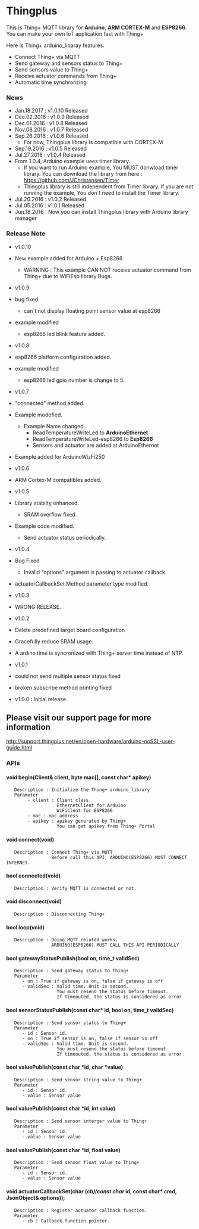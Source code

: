 # Thingplus

This is Thing+ MQTT library for **Arduino**, **ARM CORTEX-M** and **ESP8266**.<br>
You can make your own IoT application fast with Thing+<br>

Here is Thing+ arduino_libaray features.<br>

- Connect Thing+ via MQTT
- Send gateway and sensors status to Thing+
- Send sensors value to Thing+
- Receive actuator commands from Thing+
- Automatic time synchronzing

### News
- Jan.18.2017 : v1.0.10 Released
- Dec.02.2016 : v1.0.9 Released
- Dec.01.2016 : v1.0.8 Released
- Nov.08.2016 : v1.0.7 Released
- Sep.26.2016 : v1.0.6 Released
   - For now, Thingplus library is compatible with CORTEX-M
- Sep.19.2016 : v1.0.5 Released
- Jul.27.2016 : v1.0.4 Released
 - From 1.0.4, Arduino example uees timer library.
   - If you want to run Arduino example, You MUST donwload timer library. You can download the library from here : https://github.com/JChristensen/Timer
   - Thingplus library is still independent from Timer library. If you are not running the example, You don`t need to install the Timer library.
- Jul.20.2016 : v1.0.2 Released
- Jul.05.2016 : v1.0.1 Released
- Jun.18.2016 : Now you can install Thingplus library with Arduino library manager

### Release Note
- v1.0.10
 - New example added for Arduino + Esp8266
   - WARNING : This example CAN NOT receive actuator command from Thing+ due to WiFiEsp library Bugs.

- v1.0.9
 - bug fixed
   - can`t not display floating point sensor value at esp8266
 - example modified
   - esp8266 led blink feature added.

- v1.0.8
 - esp8266 platform configuration added.
 - example modified
   - esp8266 led gpio number is change to 5.

- v1.0.7
 - "connected" method added.
 - Example modefied.
   - Example Name changed.
     - ReadTemperatureWriteLed to **ArduinoEthernet**
     - ReadTemperatureWriteLed-esp8266 to **Esp8266**
     - Sensors and actuator are added at ArduinoEthernet
 - Example added for ArduinoWizFi250

- v1.0.6
 - ARM Cortex-M compatibles added.
- v1.0.5
 - Library stabilty enhanced.
   - SRAM overflow fixed.
 - Example code modified.
   - Send actuator status periodically.
- v1.0.4
 - Bug Fixed
   - Invalid "options" argument is passing to actuator callback.
 - actuatorCallbackSet Method parameter type modified.

- v1.0.3
 - WRONG RELEASE.

- v1.0.2
 - Delete predefined target board configuration
 - Gracefully reduce SRAM usage.
 - A ardino time is syncronized with Thing+ server time instead of NTP.

- v1.0.1
 - could not send multiple sensor status fixed
 - broken subscribe method printing fixed

- v1.0.0 : Initial release

## Please visit our support page for more information
http://support.thingplus.net/en/open-hardware/arduino-noSSL-user-guide.html


### APIs
#### void begin(Client& client, byte mac[], const char* apikey)
```
   Description : Initialize the Thing+ arduino_library
   Parameter
		- client : Client class.
				   EthernetClient for Arduino
				   WiFiClent for ESP8266
		- mac : mac address
		- apikey : apikey generated by Thing+
		           You can get apikey from Thing+ Portal       
```

#### void connect(void)
```
   Description : Connect Thing+ via MQTT
                 Before call this API, ARDUINO(ESP8266) MUST CONNECT INTERNET.
```
#### bool connected(void)
```
   Description : Verify MQTT is connected or not.
```
#### void disconnect(void)
```
   Description : Disconnecting Thing+
```

#### bool loop(void)
```
   Description : Doing MQTT related works.
                 ARDUINO(ESP8266) MUST CALL THIS API PERIODICALLY
```
#### bool gatewayStatusPublish(bool on, time_t validSec)
```
   Description : Send gateway status to Thing+
   Parameter
      - on : True if gateway is on, false if gateway is off
      - validSec : Valid time. Unit is second.
                   You must resend the status before timeout.
                   If timeouted, the status is considered as error
```

#### bool sensorStatusPublish(const char* id, bool on, time_t validSec)
```
   Description : Send sensor status to Thing+
   Parameter
      - id : Sensor id.
      - on : True if sensor is on, false if sensor is off
      - validSec : Valid time. Unit is second.
                   You must resend the status before timeout.
                   If timeouted, the status is considered as error
```

#### bool valuePublish(const char *id, char *value)
```
   Description : Send sensor string value to Thing+
   Parameter
      - id : Sensor id.
      - value : Sensor value
```

#### bool valuePublish(const char *id, int value)
```
   Description : Send sensor interger value to Thing+
   Parameter
      - id : Sensor id.
      - value : Sensor value
```

#### bool valuePublish(const char *id, float value)
```
   Description : Send sensor float value to Thing+
   Parameter
      - id : Sensor id.
      - value : Sensor value
```

#### void actuatorCallbackSet(char (*cb)(const char* id, const char* cmd, JsonObject& options));
```
   Description : Register actuator callback function.
   Parameter
      - cb : Callback function pointer.
```

<br>
